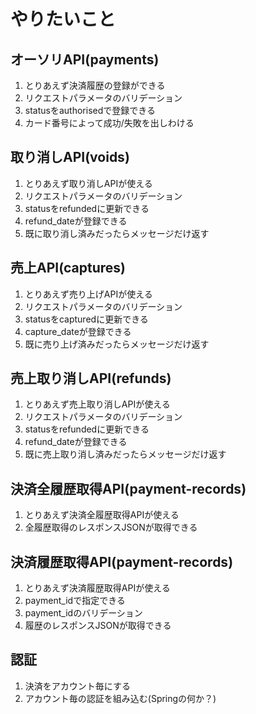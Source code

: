 # やりたいこと

## オーソリAPI(payments)
1. とりあえず決済履歴の登録ができる
1. リクエストパラメータのバリデーション
1. statusをauthorisedで登録できる
1. カード番号によって成功/失敗を出しわける
## 取り消しAPI(voids)
1. とりあえず取り消しAPIが使える
1. リクエストパラメータのバリデーション
1. statusをrefundedに更新できる
1. refund_dateが登録できる
1. 既に取り消し済みだったらメッセージだけ返す
## 売上API(captures)
1. とりあえず売り上げAPIが使える
1. リクエストパラメータのバリデーション
1. statusをcapturedに更新できる
1. capture_dateが登録できる
1. 既に売り上げ済みだったらメッセージだけ返す
## 売上取り消しAPI(refunds)
1. とりあえず売上取り消しAPIが使える
1. リクエストパラメータのバリデーション
1. statusをrefundedに更新できる
1. refund_dateが登録できる
1. 既に売上取り消し済みだったらメッセージだけ返す
## 決済全履歴取得API(payment-records)
1. とりあえず決済全履歴取得APIが使える
1. 全履歴取得のレスポンスJSONが取得できる
## 決済履歴取得API(payment-records)
1. とりあえず決済履歴取得APIが使える
1. payment_idで指定できる
1. payment_idのバリデーション
1. 履歴のレスポンスJSONが取得できる
## 認証
1. 決済をアカウント毎にする
1. アカウント毎の認証を組み込む(Springの何か？)